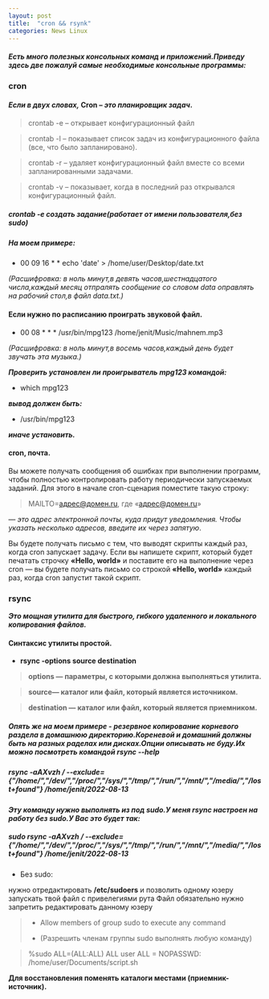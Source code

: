 ```yaml
---
layout: post
title:  "cron && rsynk"
categories: News Linux
---
```


#### *Есть много полезных консольных команд и приложений.Приведу здесь две пожалуй самые необходимые консольные программы:*

### cron

#### *Если в двух словах,*  **Cron** – *это планировщик задач*.

>crontab -e – открывает конфигурационный файл

>crontab -l – показывает список задач из конфигурационного файла (все, что было запланировано).

>crontab -r – удаляет конфигурационный файл вместе со всеми запланированными задачами.

>сrontab -v – показывает, когда в последний раз открывался конфигурационный файл.

##### crontab -e   создать задание(работает от имени пользователя,без sudo)

##### На моем примере: #####

- 00 09 16 * * echo 'date' > /home/user/Desktop/date.txt

 *(Расшифровка: в ноль минут,в девять часов,шестнадцатого числа,каждый месяц отпралять сообщение 
 со словом data оправлять на рабочий стол,в файл data.txt.)*

#### Если нужно по расписанию проиграть звуковой файл.

- 00 08 * * * /usr/bin/mpg123  /home/jenit/Music/mahnem.mp3

*(Расшифровка: в ноль минут,в восемь часов,каждый день будет звучать эта музыка.)*


***Проверить установлен ли проигрыватель mpg123 командой:***

- which mpg123 

***вывод должен быть:***

- /usr/bin/mpg123

***иначе установить.*** 

#### cron, почта.

 Вы можете получать сообщения об ошибках при выполнении программ, чтобы полностью контролировать 
 работу периодически запускаемых заданий. Для этого в начале cron-сценария поместите такую строку:

> MAILTO=адрес@домен.ru, где «адрес@домен.ru»

  — *это адрес электронной почты, куда придут уведомления. Чтобы указать несколько адресов, 
  введите их через запятую*.
 
 Вы будете получать письмо с тем, что выводят скрипты каждый раз, когда cron запускает задачу. 
  Если вы напишете скрипт, который будет печатать строчку **«Hello, world»** и поставите его на 
  выполнение через cron — вы будете получать письмо со строкой **«Hello, world»** каждый раз, 
 когда cron запустит такой скрипт.

### rsync  

***Это мощная утилита для быстрого, гибкого удаленного и локального копирования файлов.***

#### Синтаксис утилиты простой. ####

- **rsync -options source destination**

>**options — параметры, с которыми должна выполняться утилита.**

>**source— каталог или файл, который является источником.**

> **destination — каталог или файл, который является приемником.**

##### Опять же на моем примере - резервное копирование корневого раздела в домашнюю директорию.Кореневой и домашний должны быть на разных раделах или дисках.Опции описывать не буду.Их можно посмотреть командой  *rsync --help* #####

##### rsync -aAXvzh / --exclude={"/home/*","/dev/*","/proc/*","/sys/*","/tmp/*","/run/*","/mnt/*","/media/*","/lost+found"} /home/jenit/2022-08-13 #####

***Эту команду нужно выполнять из под sudo.У меня rsync настроен на работу без sudo.У Вас это будет так:***

##### sudo rsync -aAXvzh / --exclude={"/home/*","/dev/*","/proc/*","/sys/*","/tmp/*","/run/*","/mnt/*","/media/*","/lost+found"} /home/jenit/2022-08-13 #####

 * Без sudo: 

нужно отредактировать **/etc/sudoers** и позволить одному юзеру запускать твой файл с привелегиями рута
Файл обязательно нужно запретить редактировать данному юзеру

> * Allow members of group sudo to execute any command
>
>* (Разрешить членам группы sudo выполнять любую команду)

> %sudo ALL=(ALL:ALL) ALL
> user ALL = NOPASSWD: /home/user/Documents/script.sh

**Для восстановления поменять каталоги местами (приемник-источник).**
